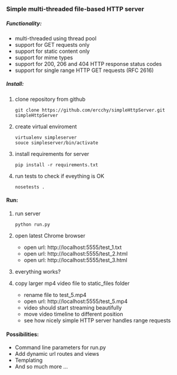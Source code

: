 ### Simple multi-threaded file-based HTTP server

##### Functionality:
* multi-threaded using thread pool
* support for GET requests only
* support for static content only
* support for mime types
* support for 200, 206 and 404 HTTP response status codes
* support for single range HTTP GET requests (RFC 2616)

##### Install:

1. clone repository from github
	
	```
	git clone https://github.com/ercchy/simpleHttpServer.git simpleHttpServer
	```
2. create virtual enviroment

	```
	virtualenv simpleserver
	souce simpleserver/bin/activate
	```
3. install requirements for server

	```
	pip install -r requirements.txt
	```

4. run tests to check if eveything is OK

	```
	nosetests .
	```

#### Run:

1. run server

	```
	python run.py
	```

2. open latest Chrome browser
    * open url: http://localhost:5555/test_1.txt
    * open url: http://localhost:5555/test_2.html
    * open url: http://localhost:5555/test_3.html	
3. everything works?
4. copy larger mp4 video file to static_files folder
    * rename file to test_5.mp4
    * open url: http://localhost:5555/test_5.mp4
    * video should start streaming beautifully
    * move video timeline to different position
    * see how nicely simple HTTP server handles range requests

#### Possibilities:
* Command line parameters for run.py
* Add dynamic url routes and views
* Templating
* And so much more ...

